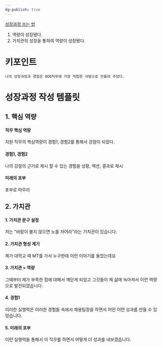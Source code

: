 ```yaml
---
dg-publish: true
---
```


[성장과정 쓰는 법](https://www.youtube.com/watch?v=0CXAm9zlzHs)

1. 역량이 성장됐다.
2. 가치관의 성장을 통하여 역량이 성장됐다.
# 키포인트
```
나의 성장과정과 경험은 OOO직무에 가장 적합한 사람으로 만들어 주었다.
```

# 성장과정 작성 템플릿
## 1. 핵심 역량
#### 직무 핵심 역량
지원 직무의 핵심역량이 경험1, 경험2를 통해서 강점이 되었다.
#### 경험1, 경험2
나의 강점의 근거로 제시 할 수 있는 경험을 상황, 액션, 결과로 제시
#### 미래의 포부
포부로 마무리
## 2. 가치관
#### 1. 가치관 문구 설정
저는 "바람이 불지 않으면 노를 저어라"라는 가치관이 있습니다.
#### 2. 가치관 형성 계기
제가 대학교 때 MT를 가서 누구한테 이런 이야기를 들었는데요
#### 3. 가치관 > 역량
그때부터 제가 부족한 점에 대해서 깨닫게 되었고 그것들이 제 삶에 녹아져서 이런 역량으로 발전되었습니다.
#### 4. 경험1
이러한 실행력은 이러한 경험들 속에서 채용팀장을 하면서 어떤 어떤 성과를 만들 수 있었습니다.
#### 5. 미래의 포부
이런 실행력을 통해서 이 직무를 하면서 어떻게 더 성과를 내보겠습니다.